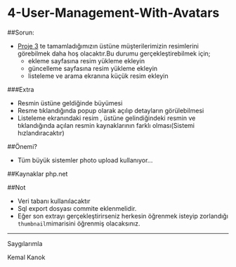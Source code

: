 # 4-User-Management-With-Avatars
##Sorun:
- [Proje 3](https://github.com/100ProjedeSeniorWebDeveloper/3-User-Management-Micro-Project) te tamamladığımızın üstüne müşterilerimizin resimlerini görebilmek daha hoş olacaktır.Bu durumu gerçekleştirebilmek için;
  - ekleme sayfasına resim yükleme ekleyin
  - güncelleme sayfasına resim yükleme ekleyin
  - listeleme ve arama ekranına küçük resim ekleyin
  
###Extra
  - Resmin üstüne geldiğinde büyümesi
  - Resme tıklandığında popup olarak açılıp detayların görülebilmesi
  - Listeleme ekranındaki resim  , üstüne gelindiğindeki resmin ve tıklandığında açılan resmin kaynaklarının farklı olması(Sistemi hızlandıracaktır)

##Önemi?
- Tüm büyük sistemler photo upload kullanıyor...

##Kaynaklar
php.net

##Not
- Veri tabanı kullanılacaktır
- Sql export dosyası commite eklenmelidir.
- Eğer son extrayı gerçekleştirirseniz herkesin öğrenmek isteyip zorlandığı ```thumbnail```mimarisini öğrenmiş olacaksınız.


----
Saygılarımla 

Kemal Kanok
